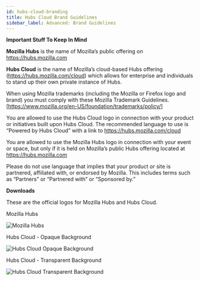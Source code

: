 ```yaml
---
id: hubs-cloud-branding
title: Hubs Cloud Brand Guidelines
sidebar_label: Advanced: Brand Guidelines
---
```


__Important Stuff To Keep In Mind__

__Mozilla Hubs__ is the name of Mozilla’s public offering on https://hubs.mozilla.com 

__Hubs Cloud__ is the name of Mozilla’s cloud-based Hubs offering (https://hubs.mozilla.com/cloud) which allows for enterprise and individuals to stand up their own private instance of Hubs.

When using Mozilla trademarks (including the Mozilla or Firefox logo and brand) you must comply with these Mozilla Trademark Guidelines. [https://www.mozilla.org/en-US/foundation/trademarks/policy/] 

You are allowed to use the Hubs Cloud logo in connection with your product or initiatives built upon Hubs Cloud. The recommended language to use is “Powered by Hubs Cloud” with a link to https://hubs.mozilla.com/cloud

You are allowed to use the Mozilla Hubs logo in connection with your event or space, but only if it is held on Mozilla’s public Hubs offering located at https://hubs.mozilla.com

Please do not use language that implies that your product or site is partnered, affiliated with, or endorsed by Mozilla. This includes terms such as “Partners” or “Partnered with” or “Sponsored by.”

__Downloads__

These are the official logos for Mozilla Hubs and Hubs Cloud. 

Mozilla Hubs

![Mozilla Hubs](img/mozilla-hubs.png)

Hubs Cloud - Opaque Background

![Hubs Cloud Opaque Background](img/hubs-cloud-opaque.png)

Hubs Cloud - Transparent Background

![Hubs Cloud Transparent Background](img/hubs-cloud-transparent.png)